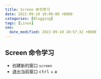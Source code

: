 ```yaml
---
title: Screen 命令学习
date: 2022-09-10 10:00:00 +0800
categories: [Blogging]
tags: [Linux]
seo:
  date_modified: 2022-09-10 10:57:32 +0800
---
```

## Screen 命令学习

- 创建新的窗口 ``` screen ```
- 退出当前窗口 <kbd>ctrl</kbd> + <kbd>a</kbd>
